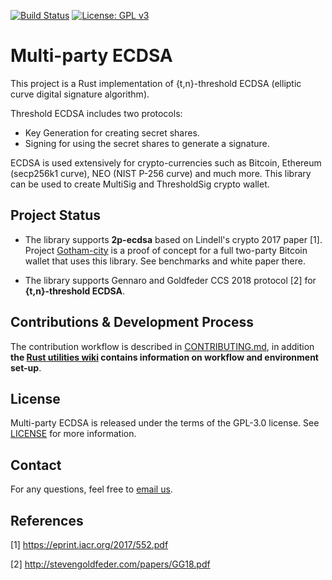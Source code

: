 [![Build Status](https://travis-ci.com/KZen-networks/multi-party-ecdsa.svg?branch=master)](https://travis-ci.com/KZen-networks/multi-party-ecdsa)
[![License: GPL v3](https://img.shields.io/badge/License-GPL%20v3-blue.svg)](https://www.gnu.org/licenses/gpl-3.0)

Multi-party ECDSA
=====================================

This project is a Rust implementation of {t,n}-threshold ECDSA (elliptic curve digital signature algorithm).

Threshold ECDSA includes two protocols:

* Key Generation for creating secret shares.
* Signing for using the secret shares to generate a signature. 

ECDSA is used extensively for crypto-currencies such as Bitcoin, Ethereum (secp256k1 curve), NEO (NIST P-256 curve) and much more. 
This library can be used to create MultiSig and ThresholdSig crypto wallet.

Project Status
-------
* The library supports **2p-ecdsa** based on Lindell's crypto 2017 paper [1]. Project [Gotham-city](https://github.com/KZen-networks/gotham-city) is a proof of concept for a full two-party Bitcoin wallet that uses this library. See benchmarks and white paper there.

* The library supports Gennaro and Goldfeder CCS 2018 protocol [2] for **{t,n}-threshold ECDSA**. 


Contributions & Development Process
-------------------
The contribution workflow is described in [CONTRIBUTING.md](CONTRIBUTING.md), in addition **the [Rust utilities wiki](https://github.com/KZen-networks/rust-utils/wiki) contains information on workflow and environment set-up**.

License
-------
Multi-party ECDSA is released under the terms of the GPL-3.0 license. See [LICENSE](LICENSE) for more information.

Contact
-------------------
For any questions, feel free to [email us](mailto:github@kzencorp.com).

References
-------------------

[1] https://eprint.iacr.org/2017/552.pdf

[2] http://stevengoldfeder.com/papers/GG18.pdf
